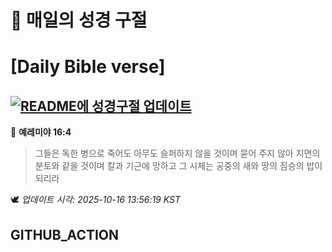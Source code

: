 # 🙏 매일의 성경 구절
# [Daily Bible verse]
## [![README에 성경구절 업데이트](https://github.com/DONGSUKA/first_test/actions/workflows/update-readme-bible.yml/badge.svg)](https://github.com/DONGSUKA/first_test/actions/workflows/update-readme-bible.yml)
<!-- START_BIBLE_VERSE -->
📖 **예레미야 16:4**
> 그들은 독한 병으로 죽어도 아무도 슬퍼하지 않을 것이며 묻어 주지 않아 지면의 분토와 같을 것이며 칼과 기근에 망하고 그 시체는 공중의 새와 땅의 짐승의 밥이 되리라

🕊️ _업데이트 시각: 2025-10-16 13:56:19 KST_
  <!-- END_BIBLE_VERSE -->
## GITHUB_ACTION
